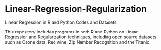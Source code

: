 # Linear-Regression-Regularization
Linear Regression in R and Python Codes and Datasets

This repository includes programs in both R and Python on Linear Regression and Regularization techniques, 
including open source datasets such as Ozone data, Red wine, Zip Number Recognition and the Titanic.
